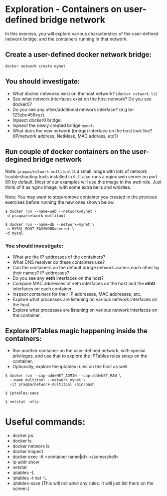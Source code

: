 # Exploration - Containers on user-defined bridge network
In this exercise, you will explore various characterstics of the user-defined network bridge, and the containers running in that network. 

## Create a user-defined docker network bridge:
```
docker network create mynet
```

## You should investigate:
* What docker networks exist on the host network? (`docker network ls`)
* See what network interfaces exist on the host network? Do you see docker0?
* Do you see any other/additional network interface? (e.g br-123zbc456xyz)
* Inpsect docker0 bridge.
* Inpsect the newly created bridge `mynet`.
* What does the new network (bridge) interface on the host look like? (IP/network address, NetMask, MAC address, etc?)

## Run couple of docker containers on the user-degined bridge network

Note: `praqma/network-multitool` is a small image with lots of network troubleshooting tools installed in it. It also runs a nginx web server on port 80 by default. Most of our examples will use this image in the *web* role. Just think of it as nginx image, with some extra bells and whistles.

Note: You may want to stop/remove container you created in the previous exercises before running the new ones shown below.

```
$ docker run --name=web --network=mynet \
-d praqma/network-multitool

$ docker run --name=db --network=mynet \
-e MYSQL_ROOT_PASSWORD=secret \
-d mysql
```

### You should investigate:
* What are the IP addresses of the containers?
* What DNS resolver do these containers use? 
* Can the containers on the default bridge network access each other by their names? IP addresses?
* Do you see any **veth** interfaces on the host?
* Compare MAC addresses of veth interfaces on the host and the **eth0** interfaces on each container.
* Inspect containers for their IP addresses, MAC addresses, etc.
* Explore what processes are listening on various network interfaces on the host.
* Explore what processes are listening on various network interfaces on the container.

## Explore IPTables magic happening inside the containers:
* Run another container on the user-defined network, with special privileges, and use that to explore the IPTables rules setup on the container. 
* Optionally, explore the iptables rules on the host as well.

```
$ docker run --cap-add=NET_ADMIN --cap-add=NET_RAW \
  --name multitool --network mynet \
  -it praqma/network-multitool /bin/bash

$ iptables-save

$ netstat -ntlp
```



# Useful commands:
* docker ps
* docker ls
* docker network ls
* docker inspect
* docker exec -it <container name|id> </some/shell>
* ip addr show
* netstat
* iptables -L 
* iptables -t nat -L
* iptables-save (This will not *save* any rules. It will just list them on the screen.)

